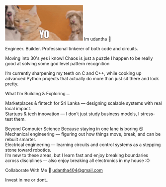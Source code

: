 <img src="https://github.com/AppachchiCodes/AppachchiCodes/raw/7a8a518b1e2c4184cc096c403951330895ade8ac/Best%20Friends%20Hello%20GIF%20by%20Best%20Friends%20Animal%20Society.gif" width="250"/>
Im udantha 👋

Engineer. Builder. Professional tinkerer of both code and circuits.  

Moving into 30's yes i know! 
Chaos is just a puzzle I happen to be really good at solving
some god level pattern recognition  

I’m currently sharpening my teeth on C and C++, while cooking up advanced Python projects that actually do more than just sit there and look pretty.  

What I’m Building & Exploring.... 

Marketplaces & fintech for Sri Lanka  — designing scalable systems with real local impact.  
Startups & tech innovation — I don’t just study business models, I stress-test them. 


Beyond Computer Science 
Because staying in one lane is boring 😏
Mechanical engineering — figuring out how things move, break, and can be rebuilt smarter.  
Electrical engineering — learning circuits and control systems as a stepping stone toward robotics.  
I’m new to these areas, but I learn fast and enjoy breaking boundaries across disciplines -- also enjoy breaking all electronics in my house :O 

Collaborate With Me
📧 udantha404@gmail.com 

Invest in me or dont.. 
